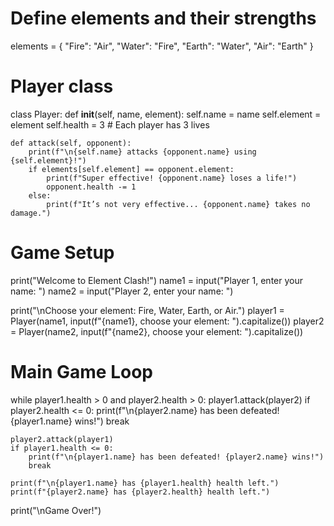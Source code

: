 

# Define elements and their strengths
elements = {
    "Fire": "Air",
    "Water": "Fire",
    "Earth": "Water",
    "Air": "Earth"
}

# Player class
class Player:
    def __init__(self, name, element):
        self.name = name
        self.element = element
        self.health = 3  # Each player has 3 lives

    def attack(self, opponent):
        print(f"\n{self.name} attacks {opponent.name} using {self.element}!")
        if elements[self.element] == opponent.element:
            print(f"Super effective! {opponent.name} loses a life!")
            opponent.health -= 1
        else:
            print(f"It’s not very effective... {opponent.name} takes no damage.")

# Game Setup
print("Welcome to Element Clash!")
name1 = input("Player 1, enter your name: ")
name2 = input("Player 2, enter your name: ")

print("\nChoose your element: Fire, Water, Earth, or Air.")
player1 = Player(name1, input(f"{name1}, choose your element: ").capitalize())
player2 = Player(name2, input(f"{name2}, choose your element: ").capitalize())

# Main Game Loop
while player1.health > 0 and player2.health > 0:
    player1.attack(player2)
    if player2.health <= 0:
        print(f"\n{player2.name} has been defeated! {player1.name} wins!")
        break

    player2.attack(player1)
    if player1.health <= 0:
        print(f"\n{player1.name} has been defeated! {player2.name} wins!")
        break

    print(f"\n{player1.name} has {player1.health} health left.")
    print(f"{player2.name} has {player2.health} health left.")

print("\nGame Over!")
